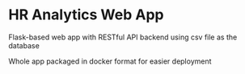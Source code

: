 # HR Analytics Web App
Flask-based web app with RESTful API backend using csv file as the database

Whole app packaged in docker format for easier deployment
